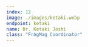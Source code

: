 ```yaml
---
index: 12
image: ./images/ketaki.webp
endpoint: ketaki
name: Dr. Ketaki Joshi
class: "FrAgMag Coordinator"
---
```

